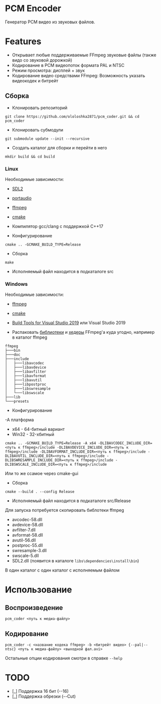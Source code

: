 # PCM Encoder

Генератор PCM видео из звуковых файлов.


# Features

* Открывает любые поддерживаемые FFmpeg звуковые файлы (также видо со звуковой дорожкой)
* Кодирование в PCM видеопоток формата PAL и NTSC
* Режим просмотра: дисплей + звук
* Кодирование видео средствами FFmpeg: Возможность указать видеокодек и битрейт


## Сборка

* Клонировать репозиторий

```
git clone https://github.com/ololoshka2871/pcm_coder.git && cd pcm_coder
```

* Клонировать субмодули

```
git submodule update --init --recursive
```

* Создать каталог для сборки и перейти в него

```
mkdir build && cd build
```


### Linux

Необходимые зависимости:

* [SDL2](https://www.libsdl.org/download-2.0.php)
* [portaudio](http://www.portaudio.com/)
* [ffmpeg](http://ffmpeg.org/)
* [cmake](https://cmake.org/)
* Компилятор gcc/clang с поддержкой С++17


* Конфигурирование

```
cmake .. -GCMAKE_BUILD_TYPE=Release
```

* Сборка

```
make
```

* Исполняемый файл находится в подкаталоге src


### Windows

Необходимые зависимости:

* [ffmpeg](http://ffmpeg.org/)
* [cmake](https://cmake.org/)
* [Build Tools for Visual Studio 2019](https://visualstudio.microsoft.com/thank-you-downloading-visual-studio/?sku=BuildTools&rel=16) или
	Visual Studio 2019


* Распаковать [библиотеки](https://ffmpeg.zeranoe.com/builds/win64/shared/ffmpeg-4.2.3-win64-shared.zip) и 
[хедеры](https://ffmpeg.zeranoe.com/builds/win64/dev/ffmpeg-4.2.3-win64-dev.zip) FFmpeg'а куда угодно, например в каталог ffmpeg

```
ffmpeg
├───bin
├───doc
├───include
│   ├───libavcodec
│   ├───libavdevice
│   ├───libavfilter
│   ├───libavformat
│   ├───libavutil
│   ├───libpostproc
│   ├───libswresample
│   └───libswscale
├───lib
└───presets
```

* Конфигурирование

-A платформа
- x64 - 64-битный вариант
- Win32 - 32-хбитный

```
cmake .. -GCMAKE_BUILD_TYPE=Release -A x64 -DLIBAVCODEC_INCLUDE_DIR=<путь к ffmpeg>/include -DLIBAVDEVICE_INCLUDE_DIR=<путь к ffmpeg>/include -DLIBAVFORMAT_INCLUDE_DIR=<путь к ffmpeg>/include -DLIBAVUTIL_INCLUDE_DIR=<путь к ffmpeg>/include -DLIBSWRESAMPLE_INCLUDE_DIR=<путь к ffmpeg>/include -DLIBSWSCALE_INCLUDE_DIR=<путь к ffmpeg>/include
```

Или то же ссамое через cmake-gui

* Сборка

```
cmake --build . --config Release
```

* Исполняемый файл находится в подкаталоге src/Release

Для запуска потребуется скопировать библотеки ffmpeg 

- avcodec-58.dll
- avdevice-58.dll
- avfilter-7.dll
- avformat-58.dll
- avutil-56.dll
- postproc-55.dll
- swresample-3.dll
- swscale-5.dll
- SDL2.dll (появится в каталоге `libs\dependencies\install\bin`)

В один каталог c один каталог с исполняемым файлом


# Использование

## Воспроизведение

```
pcm_coder <путь к медиа-файлу>
```

## Кодирование

```
pcm_coder -c <название кодека ffmpeg> -b <битрейт видео> {--pal|--ntsc} <путь к медиа-файлу> <выходной фал.avi>
```

Остальные опции кодирования смотри в справке `--help`


# TODO

* [_] Поддержка 16 бит (--16)
* [_] Поддержка обрезки (--Cut)